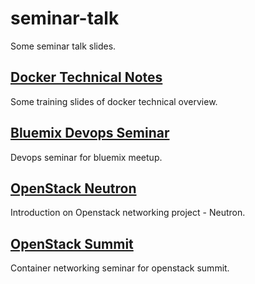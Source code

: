 # seminar-talk
Some seminar talk slides.


## [Docker Technical Notes](docker-tech-notes)
Some training slides of docker technical overview.

## [Bluemix Devops Seminar](bluemix-meetup-201505)
Devops seminar for bluemix meetup.

## [OpenStack Neutron](openstack-networking)
Introduction on Openstack networking project - Neutron.

## [OpenStack Summit](openstack-summit-201510)
Container networking seminar for openstack summit.
